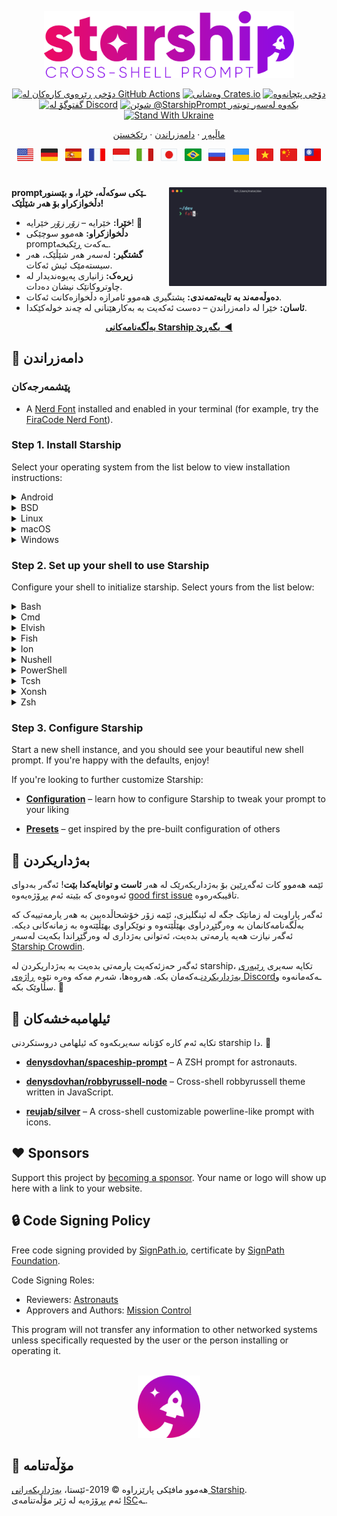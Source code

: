 <p align="center">
  <img
    width="400"
    src="https://raw.githubusercontent.com/starship/starship/master/media/logo.png"
    alt="Starship - یەکێ لە promptـە شێڵ نەناسەکان"
 />
</p>

<p align="center">
  <a href="https://github.com/starship/starship/actions"
    ><img
      src="https://img.shields.io/github/actions/workflow/status/starship/starship/workflow.yml?branch=master&label=workflow&style=flat-square"
      alt="دۆخی ڕێڕەوی کارەکان لە GitHub Actions"
 /></a>
  <a href="https://crates.io/crates/starship"
    ><img
      src="https://img.shields.io/crates/v/starship?style=flat-square"
      alt="وەشانی Crates.io"
 /></a>
  <a href="https://repology.org/project/starship/versions"
    ><img
      src="https://img.shields.io/repology/repositories/starship?label=in%20repositories&style=flat-square"
      alt="دۆخی پێچانەوە" /></a
><br />
  <a href="https://discord.gg/starship"
    ><img
      src="https://img.shields.io/discord/567163873606500352?label=discord&logoColor=white&style=flat-square"
      alt="گفتوگۆ لە Discord"
 /></a>
  <a href="https://twitter.com/StarshipPrompt"
    ><img
      src="https://img.shields.io/badge/twitter-@StarshipPrompt-1DA1F3?style=flat-square"
      alt="شوێن @StarshipPrompt بکەوە لەسەر تویتەر"
 /></a>
  <a href="https://stand-with-ukraine.pp.ua"
    ><img
      src="https://raw.githubusercontent.com/vshymanskyy/StandWithUkraine/main/badges/StandWithUkraineFlat.svg"
      alt="Stand With Ukraine"
 /></a>
</p>

<p align="center">
  <a href="https://starship.rs">ماڵپەڕ</a>  ·  <a href="#🚀-installation">دامەزراندن</a>  ·  <a href="https://starship.rs/config/">رێکخستن</a>
</p>

<p align="center">
  <a href="https://github.com/starship/starship/blob/master/README.md"
    ><img
      height="20"
      src="https://raw.githubusercontent.com/starship/starship/master/media/flag-us.png"
      alt="English"
 /></a>
  &nbsp;
  <a
    href="https://github.com/starship/starship/blob/master/docs/de-DE/guide/README.md"
    ><img
      height="20"
      src="https://raw.githubusercontent.com/starship/starship/master/media/flag-de.png"
      alt="Deutsch"
 /></a>
  &nbsp;
  <a
    href="https://github.com/starship/starship/blob/master/docs/es-ES/guide/README.md"
    ><img
      height="20"
      src="https://raw.githubusercontent.com/starship/starship/master/media/flag-es.png"
      alt="Español"
 /></a>
  &nbsp;
  <a
    href="https://github.com/starship/starship/blob/master/docs/fr-FR/guide/README.md"
    ><img
      height="20"
      src="https://raw.githubusercontent.com/starship/starship/master/media/flag-fr.png"
      alt="Français"
 /></a>
  &nbsp;
  <a
    href="https://github.com/starship/starship/blob/master/docs/id-ID/guide/README.md"
    ><img
      height="20"
      src="https://raw.githubusercontent.com/starship/starship/master/media/flag-id.png"
      alt="Bahasa Indonesia"
 /></a>
  &nbsp;
  <a
    href="https://github.com/starship/starship/blob/master/docs/it-IT/guide/README.md"
    ><img
      height="20"
      src="https://raw.githubusercontent.com/starship/starship/master/media/flag-it.png"
      alt="Italiano"
 /></a>
  &nbsp;
  <a
    href="https://github.com/starship/starship/blob/master/docs/ja-JP/guide/README.md"
    ><img
      height="20"
      src="https://raw.githubusercontent.com/starship/starship/master/media/flag-jp.png"
      alt="日本語"
 /></a>
  &nbsp;
  <a
    href="https://github.com/starship/starship/blob/master/docs/pt-BR/guide/README.md"
    ><img
      height="20"
      src="https://raw.githubusercontent.com/starship/starship/master/media/flag-br.png"
      alt="پورتوگالیی بەڕازیل"
 /></a>
  &nbsp;
  <a
    href="https://github.com/starship/starship/blob/master/docs/ru-RU/guide/README.md"
    ><img
      height="20"
      src="https://raw.githubusercontent.com/starship/starship/master/media/flag-ru.png"
      alt="Русский"
 /></a>
  &nbsp;
  <a
    href="https://github.com/starship/starship/blob/master/docs/uk-UA/guide/README.md"
    ><img
      height="20"
      src="https://raw.githubusercontent.com/starship/starship/master/media/flag-ua.png"
      alt="Українська"
 /></a>
  &nbsp;
  <a
    href="https://github.com/starship/starship/blob/master/docs/vi-VN/guide/README.md"
    ><img
      height="20"
      src="https://raw.githubusercontent.com/starship/starship/master/media/flag-vn.png"
      alt="Tiếng Việt"
 /></a>
  &nbsp;
  <a
    href="https://github.com/starship/starship/blob/master/docs/zh-CN/guide/README.md"
    ><img
      height="20"
      src="https://raw.githubusercontent.com/starship/starship/master/media/flag-cn.png"
      alt="简体中文"
 /></a>
  &nbsp;
  <a
    href="https://github.com/starship/starship/blob/master/docs/zh-TW/guide/README.md"
    ><img
      height="20"
      src="https://raw.githubusercontent.com/starship/starship/master/media/flag-tw.png"
      alt="繁體中文"
 /></a>
</p>

<h1></h1>

<img
  src="https://raw.githubusercontent.com/starship/starship/master/media/demo.gif"
  alt="Starship لەگەڵ iTerm2 و ڕووکاری Snazzy"
  width="50%"
  align="right"
 />

**promptـێکی سوکەڵە، خێرا، و بێسنور دڵخوازکراو بۆ هەر شێڵێک!**

- **خێرا:** خێرایە – _زۆر زۆر_ خێرایە! 🚀
- **دڵخوازکراو:** هەموو سوچێکی promptـەکەت ڕێکبخە.
- **گشتگیر:** لەسەر هەر شێڵێک، هەر سیستەمێک ئیش ئەکات.
- **زیرەک:** زانیاری پەیوەندیدار لە چاوتروکانێک نیشان دەدات.
- **دەوڵەمەند بە تایبەتمەندی:** پشتگیری هەموو ئامرازە دڵخوازەکانت ئەکات.
- **ئاسان:** خێرا لە دامەزراندن – دەست ئەکەیت بە بەکارهێنانی لە چەند خولەکێکدا.

<p align="center">
<a href="https://starship.rs/config/"><strong>بەڵگەنامەکانی Starship بگەڕێ&nbsp;&nbsp;◀</strong></a>
</p>

<a name="🚀-installation"></a>

## 🚀 دامەزراندن

### پێشمەرجەکان

- A [Nerd Font](https://www.nerdfonts.com/) installed and enabled in your terminal (for example, try the [FiraCode Nerd Font](https://www.nerdfonts.com/font-downloads)).

### Step 1. Install Starship

Select your operating system from the list below to view installation instructions:

<details>
<summary>Android</summary>

Install Starship using any of the following package managers:

| Repository                                                                        | Instructions           |
| --------------------------------------------------------------------------------- | ---------------------- |
| [Termux](https://github.com/termux/termux-packages/tree/master/packages/starship) | `pkg install starship` |

</details>

<details>
<summary>BSD</summary>

Install Starship using any of the following package managers:

| Distribution | Repository                                               | Instructions                      |
| ------------ | -------------------------------------------------------- | --------------------------------- |
| **_Any_**    | **[crates.io](https://crates.io/crates/starship)**       | `cargo install starship --locked` |
| FreeBSD      | [FreshPorts](https://www.freshports.org/shells/starship) | `pkg install starship`            |
| NetBSD       | [pkgsrc](https://pkgsrc.se/shells/starship)              | `pkgin install starship`          |

</details>

<details>
<summary>Linux</summary>

Install the latest version for your system:

```sh
curl -sS https://starship.rs/install.sh | sh
```

Alternatively, install Starship using any of the following package managers:

| Distribution       | Repository                                                                                      | Instructions                                                                   |
| ------------------ | ----------------------------------------------------------------------------------------------- | ------------------------------------------------------------------------------ |
| **_Any_**          | **[crates.io](https://crates.io/crates/starship)**                                              | `cargo install starship --locked`                                              |
| _Any_              | [conda-forge](https://anaconda.org/conda-forge/starship)                                        | `conda install -c conda-forge starship`                                        |
| _Any_              | [Linuxbrew](https://formulae.brew.sh/formula/starship)                                          | `brew install starship`                                                        |
| Alpine Linux 3.13+ | [Alpine Linux Packages](https://pkgs.alpinelinux.org/packages?name=starship)                    | `apk add starship`                                                             |
| Arch Linux         | [Arch Linux Extra](https://archlinux.org/packages/extra/x86_64/starship)                        | `pacman -S starship`                                                           |
| CentOS 7+          | [Copr](https://copr.fedorainfracloud.org/coprs/atim/starship)                                   | `dnf copr enable atim/starship` <br /> `dnf install starship` |
| Gentoo             | [Gentoo Packages](https://packages.gentoo.org/packages/app-shells/starship)                     | `emerge app-shells/starship`                                                   |
| Manjaro            |                                                                                                 | `pacman -S starship`                                                           |
| NixOS              | [nixpkgs](https://github.com/NixOS/nixpkgs/blob/master/pkgs/tools/misc/starship/default.nix)    | `nix-env -iA nixpkgs.starship`                                                 |
| openSUSE           | [OSS](https://software.opensuse.org/package/starship)                                           | `zypper in starship`                                                           |
| Void Linux         | [Void Linux Packages](https://github.com/void-linux/void-packages/tree/master/srcpkgs/starship) | `xbps-install -S starship`                                                     |

</details>

<details>
<summary>macOS</summary>

Install the latest version for your system:

```sh
curl -sS https://starship.rs/install.sh | sh
```

Alternatively, install Starship using any of the following package managers:

| Repository                                               | Instructions                            |
| -------------------------------------------------------- | --------------------------------------- |
| **[crates.io](https://crates.io/crates/starship)**       | `cargo install starship --locked`       |
| [conda-forge](https://anaconda.org/conda-forge/starship) | `conda install -c conda-forge starship` |
| [Homebrew](https://formulae.brew.sh/formula/starship)    | `brew install starship`                 |
| [MacPorts](https://ports.macports.org/port/starship)     | `port install starship`                 |

</details>

<details>
<summary>Windows</summary>

Install the latest version for your system with the MSI-installers from the [releases section](https://github.com/starship/starship/releases/latest).

Install Starship using any of the following package managers:

| Repository                                                                                   | Instructions                            |
| -------------------------------------------------------------------------------------------- | --------------------------------------- |
| **[crates.io](https://crates.io/crates/starship)**                                           | `cargo install starship --locked`       |
| [Chocolatey](https://community.chocolatey.org/packages/starship)                             | `choco install starship`                |
| [conda-forge](https://anaconda.org/conda-forge/starship)                                     | `conda install -c conda-forge starship` |
| [Scoop](https://github.com/ScoopInstaller/Main/blob/master/bucket/starship.json)             | `scoop install starship`                |
| [winget](https://github.com/microsoft/winget-pkgs/tree/master/manifests/s/Starship/Starship) | `winget install --id Starship.Starship` |

</details>

### Step 2. Set up your shell to use Starship

Configure your shell to initialize starship. Select yours from the list below:

<details>
<summary>Bash</summary>

ئەمەی خوارەوە زیادبکە لە کۆتایی `~/.bashrc`:

```sh
eval "$(starship init bash)"
```

</details>

<details>
<summary>Cmd</summary>

You need to use [Clink](https://chrisant996.github.io/clink/clink.html) (v1.2.30+) with Cmd. Create a file at this path `%LocalAppData%\clink\starship.lua` with the following contents:

```lua
load(io.popen('starship init cmd'):read("*a"))()
```

</details>

<details>
<summary>Elvish</summary>

ئەمەی خوارەوە زیادبکە لە کۆتایی `~/.elvish/rc.elv`:

```sh
eval (starship init elvish)
```

Note: Only Elvish v0.18+ is supported

</details>

<details>
<summary>Fish</summary>

ئەمەی خوارەوە زیادبکە لە کۆتایی `~/.config/fish/config.fish`:

```fish
starship init fish | source
```

</details>

<details>
<summary>Ion</summary>

ئەمەی خوارەوە زیادبکە لە کۆتایی `~/.config/ion/initrc`:

```sh
eval $(starship init ion)
```

</details>

<details>
<summary>Nushell</summary>

Add the following to the end of your Nushell configuration (find it by running `$nu.config-path` in Nushell):

```sh
mkdir ($nu.data-dir | path join "vendor/autoload")
starship init nu | save -f ($nu.data-dir | path join "vendor/autoload/starship.nu")
```

Note: Only Nushell v0.96+ is supported

</details>

<details>
<summary>PowerShell</summary>

Add the following to the end of your PowerShell configuration (find it by running `$PROFILE`):

```powershell
Invoke-Expression (&starship init powershell)
```

</details>

<details>
<summary>Tcsh</summary>

ئەمەی خوارەوە زیادبکە لە کۆتایی `~/.tcshrc`:

```sh
eval `starship init tcsh`
```

</details>

<details>
<summary>Xonsh</summary>

ئەمەی دێت زیادبکە بۆ کۆتایی پەڕگەی `~/.xonshrc`:

```python
execx($(starship init xonsh))
```

</details>

<details>
<summary>Zsh</summary>

ئەمەی خوارەوە زیادبکە لە کۆتایی `~/.zshrc`:

```sh
eval "$(starship init zsh)"
```

</details>

### Step 3. Configure Starship

Start a new shell instance, and you should see your beautiful new shell prompt. If you're happy with the defaults, enjoy!

If you're looking to further customize Starship:

- **[Configuration](https://starship.rs/config/)** – learn how to configure Starship to tweak your prompt to your liking

- **[Presets](https://starship.rs/presets/)** – get inspired by the pre-built configuration of others

## 🤝 بەژداریکردن

ئێمە هەموو کات ئەگەڕێین بۆ بەژداریکەرێک لە هەر **ئاست و توانایەکدا بێت**! ئەگەر بەدوای ئەوەوەی کە بێیتە ئەم پڕۆژەیەوە [good first issue](https://github.com/starship/starship/labels/🌱%20good%20first%20issue) تاقیبکەرەوە.

ئەگەر پاراویت لە زمانێک جگە لە ئینگلیزی، ئێمە زۆر خۆشحاڵدەبین بە هەر یارمەتییەک کە بەڵگەنامەکانمان بە وەرگێڕدراوی بهێڵێتەوە و نوێکراوی بهێڵێتەوە بە زمانەکانی دیکە. ئەگەر نیازت هەیە یارمەتی بدەیت، ئەتوانی بەژداری لە وەرگێڕاندا بکەیت لەسەر [Starship Crowdin](https://translate.starship.rs/).

ئەگەر حەزئەکەیت یارمەتی بدەیت بە بەژداریکردن لە starship، تکایە سەیری [ڕێبەری بەژداریکردن](https://github.com/starship/starship/blob/master/CONTRIBUTING.md)ـەکەمان بکە. هەروەها، شەرم مەکە وەرە نێوە [ڕاژەی Discord](https://discord.gg/8Jzqu3T)ـەکەمانەوە و سڵاوێک بکە. 👋

## 💭 ئیلهامبەخشەکان

تکایە ئەم کارە کۆنانە سەیربکەوە کە ئیلهامی دروستکردنی starship دا. 🙏

- **[denysdovhan/spaceship-prompt](https://github.com/denysdovhan/spaceship-prompt)** – A ZSH prompt for astronauts.

- **[denysdovhan/robbyrussell-node](https://github.com/denysdovhan/robbyrussell-node)** – Cross-shell robbyrussell theme written in JavaScript.

- **[reujab/silver](https://github.com/reujab/silver)** – A cross-shell customizable powerline-like prompt with icons.

## ❤️ Sponsors

Support this project by [becoming a sponsor](https://github.com/sponsors/starship). Your name or logo will show up here with a link to your website.

## 🔒 Code Signing Policy

Free code signing provided by [SignPath.io](https://signpath.io), certificate by [SignPath Foundation](https://signpath.org).

Code Signing Roles:

- Reviewers: [Astronauts](https://github.com/orgs/starship/teams/astronauts)
- Approvers and Authors: [Mission Control](https://github.com/orgs/starship/teams/mission-control)

This program will not transfer any information to other networked systems unless specifically requested by the user or the person installing or operating it.

<p align="center">
    <br>
    <img width="100" src="https://raw.githubusercontent.com/starship/starship/master/media/icon.png" alt="ئایکۆنی مووشەکی Starship">
</p>

## 📝 مۆڵەتنامە

هەموو مافێکی پارێزراوە © 2019-ئێستا، [بەژداریکەرانی Starship](https://github.com/starship/starship/graphs/contributors). <br />ئەم پڕۆژەیە لە ژێر مۆڵەتنامەی [ISC](https://github.com/starship/starship/blob/master/LICENSE)ـە.

